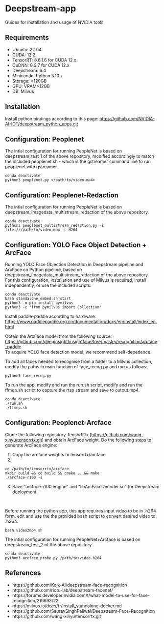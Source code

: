 # Deepstream-app
Guides for installation and usage of NVIDIA tools

## Requirements
<p>
<ul>
<li>Ubuntu: 22.04 </li>
<li>CUDA: 12.2 </li>
<li>TensorRT: 8.6.1.6 for CUDA 12.x </li>
<li>CuDNN: 8.9.7 for CUDA 12.x </li>
<li>Deepstream: 6.4 </li>
<li>Miniconda: Python 3.10.x </li>
<li>Storage: >120GB </li>
<li>GPU: VRAM>12GB </l>
<li>DB: Milvus </li>
</ul>
</p>

## Installation
Install python bindings according to this page: https://github.com/NVIDIA-AI-IOT/deepstream_python_apps.git

## Configuration: Peoplenet
The intial configuration for running PeopleNet is based on deepstream_test_1 of the above repository, modified accordingly to match the included peoplenet.sh - which is the gstreamer command line to run peoplenet with gstreamer
```shell
conda deactivate
python3 peoplenet.py </path/to/video.mp4>
```

## Configuration: Peoplenet-Redaction
The intial configuration for running PeopleNet is based on deepstream_imagedata_multistream_redaction of the above repository.
```shell
conda deactivate
python3 peoplenet_multistream_redaction.py -i file:///path/to/video.mp4 -c H264
```

## Configuration: YOLO Face Object Detection + ArcFace
Running YOLO Face Objection Detection in Deepstream pipeline and ArcFace on Python pipeline, based on deepstream_imagedata_multistream_redaction of the above repository. <br>
For this configuration, installation and use of Milvus is required, install independently, or use the included scripts:
```shell
conda deactivate
bash standalone_embed.sh start
python3 -m pip install pymilvus
python3 -c "from pymilvus import Collection"
```
Install paddle-paddle according to hardware:
https://www.paddlepaddle.org.cn/documentation/docs/en/install/index_en.html
<br>

Obtain the ArcFace model from the following source:
https://github.com/deepinsight/insightface/tree/master/recognition/arcface_paddle
<br>
To acquire YOLO face detection model, we recommend self-depedence. 
<br>

To add all faces needed to recognise from a folder to a Milvus collection, modify the paths in main function of face_recog.py and run as follows:
```shell
python3 face_recog.py
```

To run the app, modify and run the run.sh script, modify and run the ffmep.sh script to capture the rtsp stream and save to output.mp4.
```shell
conda deactivate
./run.sh
./ffmep.sh
```

## Configuration: Peoplenet-Arcface
Clone the following repository TensorRTx [https://github.com/wang-xinyu/tensorrtx.git] and obtain ArcFace weight. Do the following steps to generate ArcFace engine:
1. Copy the arcface weights to tensorrtx/arcface
2. 
```shell
cd /path/to/tensorrtx/arcface
mkdir build && cd build && cmake .. && make
./arcface-r100 -s
```
3. Save "arcface-r100.engine" and "libArcFaceDecoder.so" for Deepstream deployment.
<br>

Before running the python app, this app requires input video to be in .h264 form, edit and use the the provided bash script to convert desired video to .h264.
```shell
bash video2mp4.sh
```
The intial configuration for running PeopleNet+Arcface is based on deepstream_test_2 of the above repository.
```shell
conda deactivate
python3 arcface_probe.py /path/to/video.h264
```

## References
<ul>
<li>
https://github.com/Kojk-AI/deepstream-face-recognition
</li>
<li>
https://github.com/riotu-lab/deepstream-facenet/
</li>
<li>
https://forums.developer.nvidia.com/t/what-model-to-use-for-face-recognition/216693/22
</li>
<li>
https://milvus.io/docs/fr/install_standalone-docker.md
</li>
<li>
https://github.com/SauravSinghPaliwal/Deepstream-Face-Recognition
</li>
<li>
https://github.com/wang-xinyu/tensorrtx.git
</li>
</ul>